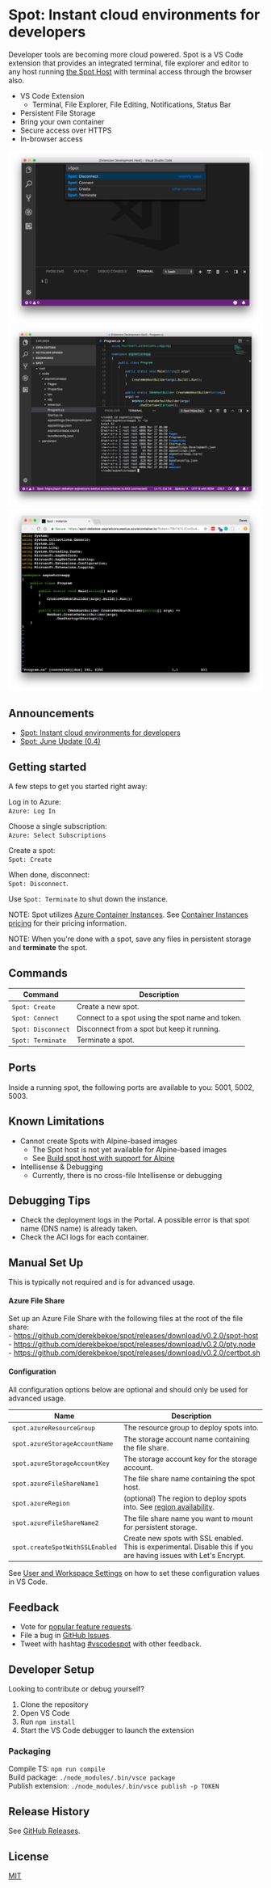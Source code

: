 # Spot: Instant cloud environments for developers

Developer tools are becoming more cloud powered. Spot is a VS Code extension that provides an integrated terminal, file explorer and editor to any host running [the Spot Host](https://github.com/derekbekoe/spot) with terminal access through the browser also.

- VS Code Extension
    - Terminal, File Explorer, File Editing, Notifications, Status Bar
- Persistent File Storage
- Bring your own container
- Secure access over HTTPS
- In-browser access

![Spot VS Code extension commands](doc/assets/spot_screenshot1.png "Spot VS Code extension commands")
![Connected to spot](doc/assets/spot_screenshot2.png "Connected to spot")
![Access spot from browser](doc/assets/spot_screenshot3.png "Access spot from browser")

## Announcements
- [Spot: Instant cloud environments for developers](https://blog.derekbekoe.com/announcing-spot/)
- [Spot: June Update (0.4)](https://blog.derekbekoe.com/spot-june-update/)

## Getting started

A few steps to get you started right away:

Log in to Azure:  
`Azure: Log In`

Choose a single subscription:  
`Azure: Select Subscriptions`  

Create a spot:  
`Spot: Create`

When done, disconnect:  
`Spot: Disconnect`.

Use `Spot: Terminate` to shut down the instance.

NOTE: Spot utilizes [Azure Container Instances](https://azure.microsoft.com/en-us/services/container-instances/). See [Container Instances pricing](https://azure.microsoft.com/en-us/pricing/details/container-instances/) for their pricing information.

NOTE: When you're done with a spot, save any files in persistent storage and **terminate** the spot.


## Commands

| Command | Description |
| --- |---|
| `Spot: Create`     | Create a new spot.
| `Spot: Connect`    | Connect to a spot using the spot name and token.
| `Spot: Disconnect` | Disconnect from a spot but keep it running.
| `Spot: Terminate`  | Terminate a spot.


## Ports

Inside a running spot, the following ports are available to you: 5001, 5002, 5003.


## Known Limitations

- Cannot create Spots with Alpine-based images
    - The Spot host is not yet available for Alpine-based images
    - See [Build spot host with support for Alpine](https://github.com/derekbekoe/spot/issues/6)
- Intellisense & Debugging
    - Currently, there is no cross-file Intellisense or debugging


## Debugging Tips

- Check the deployment logs in the Portal. A possible error is that spot name (DNS name) is already taken.
- Check the ACI logs for each container.


## Manual Set Up

This is typically not required and is for advanced usage.

#### Azure File Share

Set up an Azure File Share with the following files at the root of the file share:  
    - https://github.com/derekbekoe/spot/releases/download/v0.2.0/spot-host  
    - https://github.com/derekbekoe/spot/releases/download/v0.2.0/pty.node  
    - https://github.com/derekbekoe/spot/releases/download/v0.2.0/certbot.sh  

#### Configuration

All configuration options below are optional and should only be used for advanced usage.

| Name | Description |
| --- |---|
| `spot.azureResourceGroup`     | The resource group to deploy spots into.
| `spot.azureStorageAccountName`    | The storage account name containing the file share.
| `spot.azureStorageAccountKey` | The storage account key for the storage account.
| `spot.azureFileShareName1`  | The file share name containing the spot host.
| `spot.azureRegion` | (optional) The region to deploy spots into. See [region availability](https://docs.microsoft.com/en-us/azure/container-instances/container-instances-quotas#region-availability).
| `spot.azureFileShareName2`  | The file share name you want to mount for persistent storage.
| `spot.createSpotWithSSLEnabled`  | Create new spots with SSL enabled. This is experimental. Disable this if you are having issues with Let's Encrypt.

See [User and Workspace Settings](https://code.visualstudio.com/docs/getstarted/settings) on how to set these configuration values in VS Code.


## Feedback

* Vote for [popular feature requests](https://github.com/derekbekoe/vscode-spot/issues?q=is%3Aopen+is%3Aissue+label%3Aenhancement+sort%3Areactions-%2B1-desc).
* File a bug in [GitHub Issues](https://github.com/derekbekoe/vscode-spot/issues).
* Tweet with hashtag [#vscodespot](https://twitter.com/search?q=vscodespot) with other feedback.


## Developer Setup

Looking to contribute or debug yourself?

1. Clone the repository
2. Open VS Code
3. Run `npm install`
4. Start the VS Code debugger to launch the extension

### Packaging
Compile TS: `npm run compile`  
Build package: `./node_modules/.bin/vsce package`  
Publish extension: `./node_modules/.bin/vsce publish -p TOKEN`  

## Release History
See [GitHub Releases](https://github.com/derekbekoe/vscode-spot/releases).

## License
[MIT](LICENSE.md)
